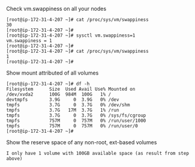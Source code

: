 
Check vm.swappiness on all your nodes
```
[root@ip-172-31-4-207 ~]# cat /proc/sys/vm/swappiness
30
[root@ip-172-31-4-207 ~]#
[root@ip-172-31-4-207 ~]# sysctl vm.swappiness=1
vm.swappiness = 1
[root@ip-172-31-4-207 ~]#
[root@ip-172-31-4-207 ~]# cat /proc/sys/vm/swappiness
1
[root@ip-172-31-4-207 ~]#
```

Show mount attributed of all volumes
```
[root@ip-172-31-4-207 ~]# df -h
Filesystem      Size  Used Avail Use% Mounted on
/dev/xvda2      100G  984M  100G   1% /
devtmpfs        3.9G     0  3.9G   0% /dev
tmpfs           3.7G     0  3.7G   0% /dev/shm
tmpfs           3.7G   17M  3.7G   1% /run
tmpfs           3.7G     0  3.7G   0% /sys/fs/cgroup
tmpfs           757M     0  757M   0% /run/user/1000
tmpfs           757M     0  757M   0% /run/user/0
[root@ip-172-31-4-207 ~]#
```
Show the reserve space of any non-root, ext-based volumes
```
I only have 1 volume with 100GB available space (as result from step above)
```
